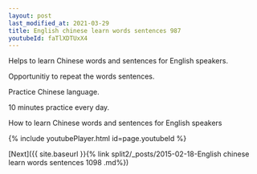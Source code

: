```yaml
---
layout: post
last_modified_at: 2021-03-29
title: English chinese learn words sentences 987 
youtubeId: faTlXDTUxX4
---
```

 
 
Helps to learn Chinese words and sentences for English speakers.

Opportunitiy to repeat the words sentences. 

Practice Chinese language. 
 
10 minutes practice every day. 
 
How to learn Chinese words and sentences for English speakers 
 
{% include youtubePlayer.html id=page.youtubeId %}
 
 
[Next]({{ site.baseurl }}{% link  split2/_posts/2015-02-18-English chinese learn words sentences 1098 .md%})
 
